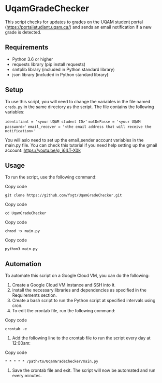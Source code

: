 # UqamGradeChecker
This script checks for updates to grades on the UQAM student portal (<https://portailetudiant.uqam.ca/>) and sends an email notification if a new grade is detected.

Requirements
------------

-   Python 3.6 or higher
-   requests library (pip install requests)
-   smtplib library (included in Python standard library)
-   json library (included in Python standard library)

Setup
-----

To use this script, you will need to change the variables in the file named `creds.py` in the same directory as the script. The file contains the following variables:

`identifiant = '<your UQAM student ID>'`
`motDePasse = '<your UQAM password>'`
`email_recever = '<the email address that will receive the notification>'`

You will aslo need to set up the email_sender account variables in the main.py file. You can check this tutorial if you need help setting up the gmail account:
https://youtu.be/g_j6ILT-X0k

Usage
-----

To run the script, use the following command:

Copy code

`git clone https://github.com/fxgt/UqamGradeChecker.git`

Copy code

`cd UqamGradeChecker`

Copy code

`chmod +x main.py`

Copy code

`python3 main.py`

Automation
----------

To automate this script on a Google Cloud VM, you can do the following:

1.  Create a Google Cloud VM instance and SSH into it.
2.  Install the necessary libraries and dependencies as specified in the Requirements section.
3.  Create a bash script to run the Python script at specified intervals using cron.
4.  To edit the crontab file, run the following command:

Copy code

`crontab -e`

1.  Add the following line to the crontab file to run the script every day at 12:00am:

Copy code

`* * * * * /path/to/UqamGradeChecker/main.py`

1.  Save the crontab file and exit. The script will now be automated and run every minutes.
